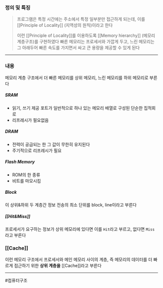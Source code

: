 ### 정의 및 특징
>프로그램은 특정 시간에는 주소에서 특정 일부분만 접근하게 되는데, 이를 [[Principle of Locality]] (지역성의 원칙)이라고 한다
>
>이런 [[Principle of Locality]]를 이용하도록 [[Memory hierarchy]] (메모리 계층구조)를 구현하였다
>빠른 메모리는 프로세서와 가깝게 두고, 느린 메모리는 그 아래두어 빠른 속도를 가지면서 싸고 큰 용량을 제공할 수 있게 된다

---
###  내용
메모리 계층 구조에서 더 빠른 메모리를 상위 메모리, 느린 메모리를 하위 메모리로 부른다
##### SRAM
- 읽기, 쓰기 제공 포트가 일반적으로 하나 있는 메모리 배열로 구성된 단순한 집적회로
- 리프레시가 필요없음
##### DRAM
- 전력이 공급되는 한 그 값이 무한히 유지된다
- 주기적으로 리프레시가 필요
##### Flash Memory
- ROM의 한 종류
- 비트를 마모시킴
##### Block
이 상위&하위 두 계층간 정보 전송의 최소 단위를 block, line이라고 부른다

##### [[Hit&Miss]]
프로세서가 요구하는 정보가 상위 메모리에 있다면 이를 `Hit`라고 부르고, 없다면 `Miss`라고 부른다

### [[Cache]]
이런 메모리 구조에서 프로세서와 메인 메모리 사이의 계층, 
즉 메모리의 데이터를 더 빠르게 접근하기 위한 **상위 계층을** [[Cache]]라고 부른다

---
#컴퓨터구조 